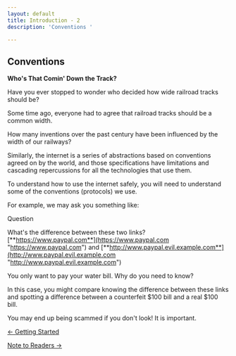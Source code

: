 ```yaml
---
layout: default
title: Introduction - 2
description: 'Conventions '

---
```

## Conventions

**Who's That Comin' Down the Track?**

Have you ever stopped to wonder who decided how wide railroad tracks should be?

Some time ago, everyone had to agree that railroad tracks should be a common width.

How many inventions over the past century have been influenced by the width of our railways?

Similarly, the internet is a series of abstractions based on conventions agreed on by the world, and those specifications have limitations and cascading repercussions for all the technologies that use them.

To understand how to use the internet safely, you will need to understand some of the conventions (protocols) we use.

For example, we may ask you something like:

Question

What's the difference between these two links?  
[**https://www.paypal.com**](https://www.paypal.com "https://www.paypal.com") and [**http://www.paypal.evil.example.com**](http://www.paypal.evil.example.com "http://www.paypal.evil.example.com")

You only want to pay your water bill. Why do you need to know?

In this case, you might compare knowing the difference between these links and spotting a difference between a counterfeit $100 bill and a real $100 bill.

You may end up being scammed if you don't look! It is important.

[← Getting Started](./getting_started.html "Getting Started")


[Note to Readers →](./note_to_readers.html "Note to Readers")
